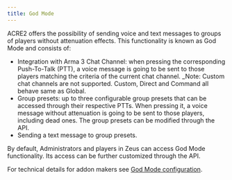 ```yaml
---
title: God Mode
---
```


ACRE2 offers the possibility of sending voice and text messages to groups of players without attenuation effects. This functionality is known as God Mode and consists of:

- Integration with Arma 3 Chat Channel: when pressing the corresponding Push-To-Talk (PTT), a voice message is going to be sent to those players matching the criteria of the current chat channel. _Note: Custom chat channels are not supported. Custom, Direct and Command all behave same as Global.
- Group presets: up to three configurable group presets that can be accessed through their respective PTTs. When pressing it, a voice message without attenuation is going to be sent to those players, including dead ones. The group presets can be modified through the API.
- Sending a text message to group presets.

By default, Administrators and players in Zeus can access God Mode functionality. Its access can be further customized through the API.

For technical details for addon makers see [God Mode configuration](/wiki/frameworks/god-mode).
